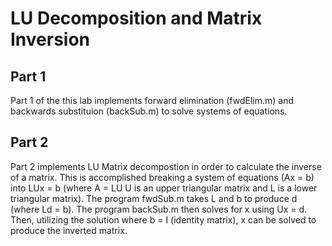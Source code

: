 # LU Decomposition and Matrix Inversion
## Part 1
Part 1 of the this lab implements forward elimination (fwdElim.m) and backwards substituion (backSub.m) to solve systems of equations.

## Part 2
Part 2 implements LU Matrix decompostion in order to calculate the inverse of a matrix. This is accomplished breaking a system of equations (Ax = b) into LUx = b (where A = LU U is an upper triangular matrix and L is a lower triangular matrix). The program fwdSub.m takes L and b to produce d (where Ld = b). The program backSub.m then solves for x using Ux = d. Then, utilizing the solution where b = I (identity matrix), x can be solved to produce the inverted matrix.